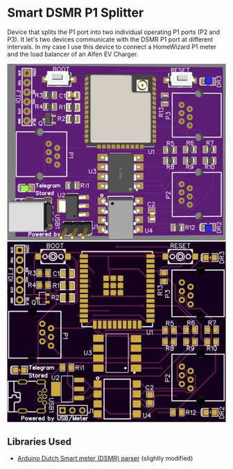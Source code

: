 # Smart DSMR P1 Splitter

Device that splits the P1 port into two individual operating P1 ports (P2 and P3).
It let's two devices communicate with the DSMR P1 port at different intervals.
In my case I use this device to connect a HomeWizard P1 meter and the load balancer of an Alfen EV Charger.

![PCB](/media/PCB_impression.png?raw=true "PCB")
![PCB](/media/PCB-top.png?raw=true "PCB")

## Libraries Used

+ [Arduino Dutch Smart meter (DSMR) parser](https://github.com/matthijskooijman/arduino-dsmr) (slightly modified)

